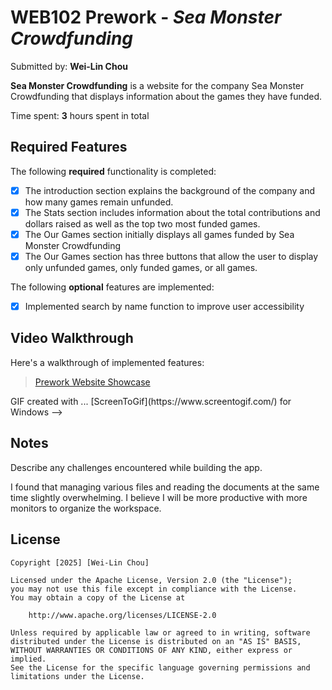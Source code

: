# WEB102 Prework - *Sea Monster Crowdfunding*

Submitted by: **Wei-Lin Chou**

**Sea Monster Crowdfunding** is a website for the company Sea Monster Crowdfunding that displays information about the games they have funded.

Time spent: **3** hours spent in total

## Required Features

The following **required** functionality is completed:

* [X] The introduction section explains the background of the company and how many games remain unfunded.
* [X] The Stats section includes information about the total contributions and dollars raised as well as the top two most funded games.
* [X] The Our Games section initially displays all games funded by Sea Monster Crowdfunding
* [X] The Our Games section has three buttons that allow the user to display only unfunded games, only funded games, or all games.

The following **optional** features are implemented:

* [X] Implemented search by name function to improve user accessibility

## Video Walkthrough

Here's a walkthrough of implemented features:

<blockquote class="imgur-embed-pub" lang="en" data-id="a/PHA8U90"><a href="//imgur.com/PHA8U90">Prework Website Showcase</a></blockquote><script async src="//s.imgur.com/min/embed.js" charset="utf-8"></script>
<!-- <img src='https://imgur.com/a/PHA8U90' title='Video Walkthrough' width='' alt='Video Walkthrough' />
![Video Walkthrough](https://i.imgur.com/xyz123.png) -->
<!-- Replace this with whatever GIF tool you used! -->
GIF created with ...  
<!-- <!-- Recommended tools: -->
<!-- [Kap](https://getkap.co/) for macOS -->
[ScreenToGif](https://www.screentogif.com/) for Windows
<!-- [peek](https://github.com/phw/peek) for Linux. --> -->

## Notes

Describe any challenges encountered while building the app.

I found that managing various files and reading the documents at the same time slightly overwhelming. I believe I will be more productive with more monitors to organize the workspace. 

## License

    Copyright [2025] [Wei-Lin Chou]

    Licensed under the Apache License, Version 2.0 (the "License");
    you may not use this file except in compliance with the License.
    You may obtain a copy of the License at

        http://www.apache.org/licenses/LICENSE-2.0

    Unless required by applicable law or agreed to in writing, software
    distributed under the License is distributed on an "AS IS" BASIS,
    WITHOUT WARRANTIES OR CONDITIONS OF ANY KIND, either express or implied.
    See the License for the specific language governing permissions and
    limitations under the License.
